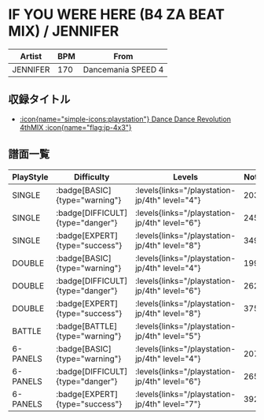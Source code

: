 # IF YOU WERE HERE (B4 ZA BEAT MIX) / JENNIFER

|Artist|BPM|From|
|------|---|----|
|JENNIFER|170|Dancemania SPEED 4|

## 収録タイトル

- [:icon{name="simple-icons:playstation"} Dance Dance Revolution 4thMIX :icon{name="flag:jp-4x3"}](/playstation-jp/4th)

## 譜面一覧

|PlayStyle|Difficulty|Levels|Notes|Movie|
|---------|----------|------|-----|-----|
|SINGLE| :badge[BASIC]{type="warning"}| :levels{links="/playstation-jp/4th" level="4"}|203/0||
|SINGLE| :badge[DIFFICULT]{type="danger"}| :levels{links="/playstation-jp/4th" level="6"}|245/0||
|SINGLE| :badge[EXPERT]{type="success"}| :levels{links="/playstation-jp/4th" level="8"}|349/0||
|DOUBLE| :badge[BASIC]{type="warning"}| :levels{links="/playstation-jp/4th" level="4"}|199/0||
|DOUBLE| :badge[DIFFICULT]{type="danger"}| :levels{links="/playstation-jp/4th" level="6"}|262/0||
|DOUBLE| :badge[EXPERT]{type="success"}| :levels{links="/playstation-jp/4th" level="8"}|375/0||
|BATTLE| :badge[BATTLE]{type="warning"}| :levels{links="/playstation-jp/4th" level="5"}|||
|6-PANELS| :badge[BASIC]{type="warning"}| :levels{links="/playstation-jp/4th" level="4"}|207/0||
|6-PANELS| :badge[DIFFICULT]{type="danger"}| :levels{links="/playstation-jp/4th" level="6"}|265/0||
|6-PANELS| :badge[EXPERT]{type="success"}| :levels{links="/playstation-jp/4th" level="7"}|392/0||
